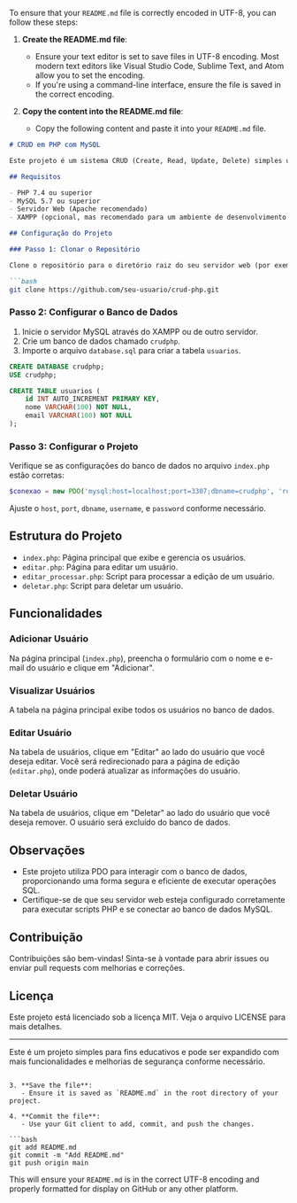To ensure that your `README.md` file is correctly encoded in UTF-8, you can follow these steps:

1. **Create the README.md file**:
   - Ensure your text editor is set to save files in UTF-8 encoding. Most modern text editors like Visual Studio Code, Sublime Text, and Atom allow you to set the encoding.
   - If you're using a command-line interface, ensure the file is saved in the correct encoding.

2. **Copy the content into the README.md file**:
   - Copy the following content and paste it into your `README.md` file.

```markdown
# CRUD em PHP com MySQL

Este projeto é um sistema CRUD (Create, Read, Update, Delete) simples usando PHP e MySQL. Ele permite adicionar, visualizar, editar e deletar usuários em um banco de dados MySQL.

## Requisitos

- PHP 7.4 ou superior
- MySQL 5.7 ou superior
- Servidor Web (Apache recomendado)
- XAMPP (opcional, mas recomendado para um ambiente de desenvolvimento fácil de configurar)

## Configuração do Projeto

### Passo 1: Clonar o Repositório

Clone o repositório para o diretório raiz do seu servidor web (por exemplo, `htdocs` no XAMPP).

```bash
git clone https://github.com/seu-usuario/crud-php.git
```

### Passo 2: Configurar o Banco de Dados

1. Inicie o servidor MySQL através do XAMPP ou de outro servidor.
2. Crie um banco de dados chamado `crudphp`.
3. Importe o arquivo `database.sql` para criar a tabela `usuarios`.

```sql
CREATE DATABASE crudphp;
USE crudphp;

CREATE TABLE usuarios (
    id INT AUTO_INCREMENT PRIMARY KEY,
    nome VARCHAR(100) NOT NULL,
    email VARCHAR(100) NOT NULL
);
```

### Passo 3: Configurar o Projeto

Verifique se as configurações do banco de dados no arquivo `index.php` estão corretas:

```php
$conexao = new PDO('mysql:host=localhost;port=3307;dbname=crudphp', 'root', '');
```

Ajuste o `host`, `port`, `dbname`, `username`, e `password` conforme necessário.

## Estrutura do Projeto

- `index.php`: Página principal que exibe e gerencia os usuários.
- `editar.php`: Página para editar um usuário.
- `editar_processar.php`: Script para processar a edição de um usuário.
- `deletar.php`: Script para deletar um usuário.

## Funcionalidades

### Adicionar Usuário

Na página principal (`index.php`), preencha o formulário com o nome e e-mail do usuário e clique em "Adicionar".

### Visualizar Usuários

A tabela na página principal exibe todos os usuários no banco de dados.

### Editar Usuário

Na tabela de usuários, clique em "Editar" ao lado do usuário que você deseja editar. Você será redirecionado para a página de edição (`editar.php`), onde poderá atualizar as informações do usuário.

### Deletar Usuário

Na tabela de usuários, clique em "Deletar" ao lado do usuário que você deseja remover. O usuário será excluído do banco de dados.

## Observações

- Este projeto utiliza PDO para interagir com o banco de dados, proporcionando uma forma segura e eficiente de executar operações SQL.
- Certifique-se de que seu servidor web esteja configurado corretamente para executar scripts PHP e se conectar ao banco de dados MySQL.

## Contribuição

Contribuições são bem-vindas! Sinta-se à vontade para abrir issues ou enviar pull requests com melhorias e correções.

## Licença

Este projeto está licenciado sob a licença MIT. Veja o arquivo LICENSE para mais detalhes.

---

Este é um projeto simples para fins educativos e pode ser expandido com mais funcionalidades e melhorias de segurança conforme necessário.
```

3. **Save the file**:
   - Ensure it is saved as `README.md` in the root directory of your project.

4. **Commit the file**:
   - Use your Git client to add, commit, and push the changes.

```bash
git add README.md
git commit -m "Add README.md"
git push origin main
```

This will ensure your `README.md` is in the correct UTF-8 encoding and properly formatted for display on GitHub or any other platform.
